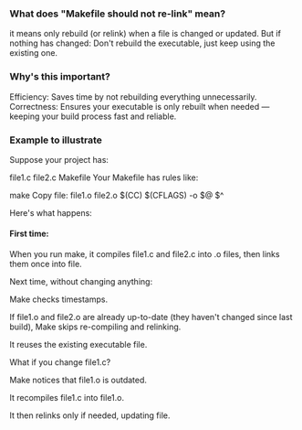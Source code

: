 ### What does "Makefile should not re-link" mean?
it means only rebuild (or relink) when a file is changed or updated. 
But if nothing has changed: Don't rebuild the executable, just keep using the existing one.

### Why's this important?
Efficiency: Saves time by not rebuilding everything unnecessarily.
Correctness: Ensures your executable is only rebuilt when needed — keeping your build process fast and reliable.

### Example to illustrate
Suppose your project has:

file1.c
file2.c
Makefile
Your Makefile has rules like:

make
Copy
file: file1.o file2.o
	$(CC) $(CFLAGS) -o $@ $^

Here's what happens:

#### First time: 
When you run make, it compiles file1.c and file2.c into .o files, then links them once into file.

Next time, without changing anything:

Make checks timestamps.

If file1.o and file2.o are already up-to-date (they haven't changed since last build), Make skips re-compiling and relinking.

It reuses the existing executable file.

What if you change file1.c?

Make notices that file1.o is outdated.

It recompiles file1.c into file1.o.


It then relinks only if needed, updating file.
